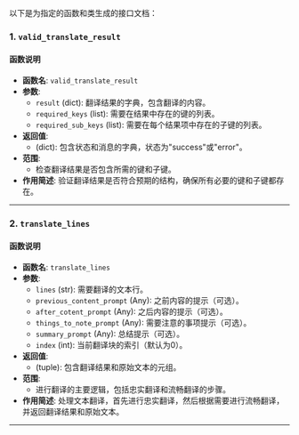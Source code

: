 以下是为指定的函数和类生成的接口文档：

### 1. `valid_translate_result`

#### 函数说明
- **函数名**: `valid_translate_result`
- **参数**:
  - `result` (dict): 翻译结果的字典，包含翻译的内容。
  - `required_keys` (list): 需要在结果中存在的键的列表。
  - `required_sub_keys` (list): 需要在每个结果项中存在的子键的列表。
- **返回值**:
  - (dict): 包含状态和消息的字典，状态为"success"或"error"。
- **范围**: 
  - 检查翻译结果是否包含所需的键和子键。
- **作用简述**: 验证翻译结果是否符合预期的结构，确保所有必要的键和子键都存在。

---

### 2. `translate_lines`

#### 函数说明
- **函数名**: `translate_lines`
- **参数**:
  - `lines` (str): 需要翻译的文本行。
  - `previous_content_prompt` (Any): 之前内容的提示（可选）。
  - `after_cotent_prompt` (Any): 之后内容的提示（可选）。
  - `things_to_note_prompt` (Any): 需要注意的事项提示（可选）。
  - `summary_prompt` (Any): 总结提示（可选）。
  - `index` (int): 当前翻译块的索引（默认为0）。
- **返回值**:
  - (tuple): 包含翻译结果和原始文本的元组。
- **范围**: 
  - 进行翻译的主要逻辑，包括忠实翻译和流畅翻译的步骤。
- **作用简述**: 处理文本翻译，首先进行忠实翻译，然后根据需要进行流畅翻译，并返回翻译结果和原始文本。

---

